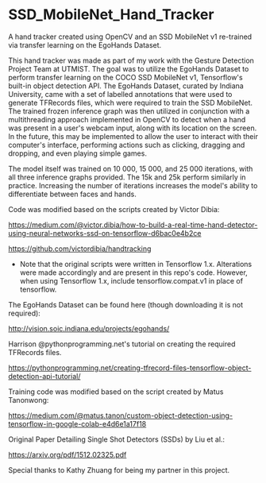 # SSD_MobileNet_Hand_Tracker
A hand tracker created using OpenCV and an SSD MobileNet v1 re-trained via transfer learning on the EgoHands Dataset.

This hand tracker was made as part of my work with the Gesture Detection Project Team at UTMIST. The goal was to utilize the EgoHands Dataset to perform transfer learning on the COCO SSD MobileNet v1, Tensorflow's built-in object detection API. The EgoHands Dataset, curated by Indiana University, came with a set of labelled annotations that were used to generate TFRecords files, which were required to train the SSD MobileNet. The trained frozen inference graph was then utilized in conjunction with a multithreading approach implemented in OpenCV to detect when a hand was present in a user's webcam input, along with its location on the screen. In the future, this may be implemented to allow the user to interact with their computer's interface, performing actions such as clicking, dragging and dropping, and even playing simple games.

The model itself was trained on 10 000, 15 000, and 25 000 iterations, with all three inference graphs provided. The 15k and 25k perform similarly in practice. Increasing the number of iterations increases the model's ability to differentiate between faces and hands.


Code was modified based on the scripts created by Victor Dibia:

https://medium.com/@victor.dibia/how-to-build-a-real-time-hand-detector-using-neural-networks-ssd-on-tensorflow-d6bac0e4b2ce

https://github.com/victordibia/handtracking

* Note that the original scripts were written in Tensorflow 1.x. Alterations were made accordingly and are present in this repo's code.
However, when using Tensorflow 1.x, include tensorflow.compat.v1 in place of tensorflow.


The EgoHands Dataset can be found here (though downloading it is not required):

http://vision.soic.indiana.edu/projects/egohands/


Harrison @pythonprogramming.net's tutorial on creating the required TFRecords files.

https://pythonprogramming.net/creating-tfrecord-files-tensorflow-object-detection-api-tutorial/


Training code was modified based on the script created by Matus Tanonwong:

https://medium.com/@matus.tanon/custom-object-detection-using-tensorflow-in-google-colab-e4d6e1a17f18


Original Paper Detailing Single Shot Detectors (SSDs) by Liu et al.:

https://arxiv.org/pdf/1512.02325.pdf


Special thanks to Kathy Zhuang for being my partner in this project.
